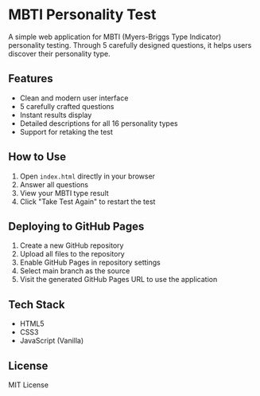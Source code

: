 # MBTI Personality Test

A simple web application for MBTI (Myers-Briggs Type Indicator) personality testing. Through 5 carefully designed questions, it helps users discover their personality type.

## Features

- Clean and modern user interface
- 5 carefully crafted questions
- Instant results display
- Detailed descriptions for all 16 personality types
- Support for retaking the test

## How to Use

1. Open `index.html` directly in your browser
2. Answer all questions
3. View your MBTI type result
4. Click "Take Test Again" to restart the test

## Deploying to GitHub Pages

1. Create a new GitHub repository
2. Upload all files to the repository
3. Enable GitHub Pages in repository settings
4. Select main branch as the source
5. Visit the generated GitHub Pages URL to use the application

## Tech Stack

- HTML5
- CSS3
- JavaScript (Vanilla)

## License

MIT License 